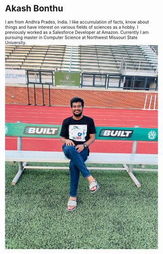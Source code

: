 # Akash Bonthu
I am from Andhra Prades, India. I like accumulation of facts, know about things and have interest on various fields of sciences as a hobby. I previously worked as a Salesforce Developer at Amazon. Currently I am pursuing master in Computer Science at Northwest Missouri State University.
![Alt text](Akash.jpeg)
